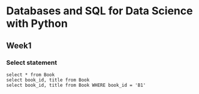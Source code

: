 # Databases and SQL for Data Science with Python

## Week1

### Select statement

```
select * from Book
select book_id, title from Book
select book_id, title from Book WHERE book_id = 'B1'
```


